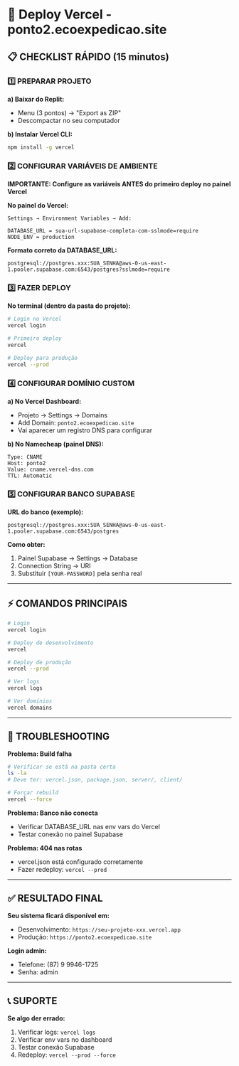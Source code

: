 # 🚀 Deploy Vercel - ponto2.ecoexpedicao.site

## 📋 CHECKLIST RÁPIDO (15 minutos)

### 1️⃣ PREPARAR PROJETO

**a) Baixar do Replit:**
- Menu (3 pontos) → "Export as ZIP"
- Descompactar no seu computador

**b) Instalar Vercel CLI:**
```bash
npm install -g vercel
```

### 2️⃣ CONFIGURAR VARIÁVEIS DE AMBIENTE

**IMPORTANTE: Configure as variáveis ANTES do primeiro deploy no painel Vercel**

**No painel do Vercel:**
```
Settings → Environment Variables → Add:

DATABASE_URL = sua-url-supabase-completa-com-sslmode=require
NODE_ENV = production
```

**Formato correto da DATABASE_URL:**
```
postgresql://postgres.xxx:SUA_SENHA@aws-0-us-east-1.pooler.supabase.com:6543/postgres?sslmode=require
```

### 3️⃣ FAZER DEPLOY

**No terminal (dentro da pasta do projeto):**
```bash
# Login no Vercel
vercel login

# Primeiro deploy
vercel

# Deploy para produção
vercel --prod
```

### 4️⃣ CONFIGURAR DOMÍNIO CUSTOM

**a) No Vercel Dashboard:**
- Projeto → Settings → Domains
- Add Domain: `ponto2.ecoexpedicao.site`
- Vai aparecer um registro DNS para configurar

**b) No Namecheap (painel DNS):**
```
Type: CNAME
Host: ponto2
Value: cname.vercel-dns.com
TTL: Automatic
```

### 5️⃣ CONFIGURAR BANCO SUPABASE

**URL do banco (exemplo):**
```
postgresql://postgres.xxx:SUA_SENHA@aws-0-us-east-1.pooler.supabase.com:6543/postgres
```

**Como obter:**
1. Painel Supabase → Settings → Database
2. Connection String → URI
3. Substituir `[YOUR-PASSWORD]` pela senha real

---

## ⚡ COMANDOS PRINCIPAIS

```bash
# Login
vercel login

# Deploy de desenvolvimento
vercel

# Deploy de produção
vercel --prod

# Ver logs
vercel logs

# Ver domínios
vercel domains
```

---

## 🔧 TROUBLESHOOTING

**Problema: Build falha**
```bash
# Verificar se está na pasta certa
ls -la
# Deve ter: vercel.json, package.json, server/, client/

# Forçar rebuild
vercel --force
```

**Problema: Banco não conecta**
- Verificar DATABASE_URL nas env vars do Vercel
- Testar conexão no painel Supabase

**Problema: 404 nas rotas**
- vercel.json está configurado corretamente
- Fazer redeploy: `vercel --prod`

---

## ✅ RESULTADO FINAL

**Seu sistema ficará disponível em:**
- Desenvolvimento: `https://seu-projeto-xxx.vercel.app`
- Produção: `https://ponto2.ecoexpedicao.site`

**Login admin:**
- Telefone: (87) 9 9946-1725
- Senha: admin

---

## 📞 SUPORTE

**Se algo der errado:**
1. Verificar logs: `vercel logs`
2. Verificar env vars no dashboard
3. Testar conexão Supabase
4. Redeploy: `vercel --prod --force`